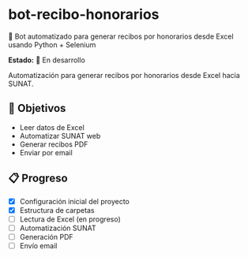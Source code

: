# bot-recibo-honorarios
🤖 Bot automatizado para generar recibos por honorarios desde Excel usando Python + Selenium

**Estado:** 🚧 En desarrollo

Automatización para generar recibos por honorarios desde Excel hacia SUNAT.

## 🎯 Objetivos
- Leer datos de Excel
- Automatizar SUNAT web
- Generar recibos PDF
- Enviar por email

## 📋 Progreso
- [x] Configuración inicial del proyecto
- [x] Estructura de carpetas
- [ ] Lectura de Excel (en progreso)
- [ ] Automatización SUNAT
- [ ] Generación PDF
- [ ] Envío email
